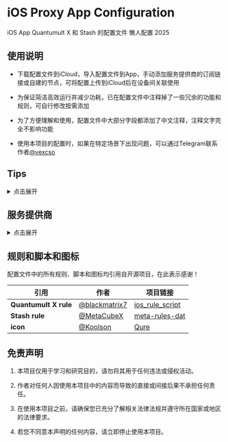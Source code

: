 # iOS Proxy App Configuration

iOS App Quantumult X 和 Stash 的配置文件 懒人配置 2025

## 使用说明

- 下载配置文件到iCloud，导入配置文件到App，手动添加服务提供商的订阅链接或自建的节点，可将配置上传到iCloud后在设备间关联使用

- 为保证简洁高效运行并减少功耗，已在配置文件中注释掉了一些冗余的功能和规则，可自行修改按需添加

- 为了方便理解和使用，配置文件中大部分字段都添加了中文注释，注释文字完全不影响功能

- 使用本项目的配置时，如果在特定场景下出现问题，可以通过Telegram联系作者[@vexcso](https://t.me/vexcso)

## Tips

<details>
  <summary>点击展开</summary>
  
  - 经过长时间的使用体验，感觉 Quantumult X 更加的成熟稳定，尽管App已经很久没有更新了，如果多多支持正版相信还是有更新的可能
  
  - Stash 几乎兼容 Clash 的所有语法和规则，Clash 已经删库很长时间了，Stash 可能只是套壳，仍有很多Bug，但是更新积极
  
  - 不论是Quantumult X 还是 Stash，如果引用了大量脚本和规则，必定会增加系统占用和功耗，实际使用 同样的策略感觉 Stash 耗电更快
  
  - 大部分懒人配置都建议全部使用IPv4，以及禁用UDP连接，但个人实际使用发现很多App现在都支持IPv6，并且都采用HTTP/3协议(禁用会导致一些问题，比如OpenAI)，所以我的配置中默认都开启这些功能

  - 在DNS的配置中，传统DNS的占用更低效率更高兼容性更好，但是DoH并不会带来很差的体验
  
</details>

## 服务提供商

<details>
  <summary>点击展开</summary>

  > 推荐个人比较喜欢的服务商，如果你的预算极其有限还是建议使用小型机场

  | **服务商**            | **CN**                | **GB**                | **个人评价**          |
  |-----------------------|-----------------------|-----------------------|-----------------------|
  | [SSRDOG](https://dog.ssrdog.com/#/register?code=JMbxlJz9) | [大陆访问](https://st1.hosbb.com/#/register?code=JMbxlJz9) | [国际访问](https://dog.ssrdog.com/#/register?code=JMbxlJz9) | 本人长期使用 极其稳定 延迟低 支持团队谦虚友好 力荐 |
  | [TGA](https://tagss.pro/#/auth/ytH0tDkE) | [大陆访问](https://tagss09.pro/#/auth/ytH0tDkE) | [国际访问](https://tagss.pro/#/auth/ytH0tDkE) | 本人订阅过季度套餐 节点覆盖最广 几乎覆盖全球地区 从北极到南极 更新节点会损耗一些流量 有特殊地区需求的话推荐 |
  
</details>


## 规则和脚本和图标

配置文件中的所有规则、脚本和图标均引用自开源项目，在此表示感谢！

| **引用**              | **作者**                                         | **项目链接**                                                       |
|-----------------------|--------------------------------------------------|--------------------------------------------------------------------|
| **Quantumult X rule** | [@blackmatrix7](https://github.com/blackmatrix7) | [ios_rule_script](https://github.com/blackmatrix7/ios_rule_script) |
| **Stash rule**        | [@MetaCubeX](https://github.com/MetaCubeX)       | [meta-rules-dat](https://github.com/MetaCubeX/meta-rules-dat)      |
| **icon**              | [@Koolson](https://github.com/Koolson)           | [Qure](https://github.com/Koolson/Qure)                            |

## 免责声明

1. 本项目仅用于学习和研究目的，请勿将其用于任何违法或侵权活动。

2. 作者对任何人因使用本项目中的内容而导致的直接或间接后果不承担任何责任。

3. 在使用本项目之前，请确保您已充分了解相关法律法规并遵守所在国家或地区的法律要求。

4. 若您不同意本声明的任何内容，请立即停止使用本项目。
